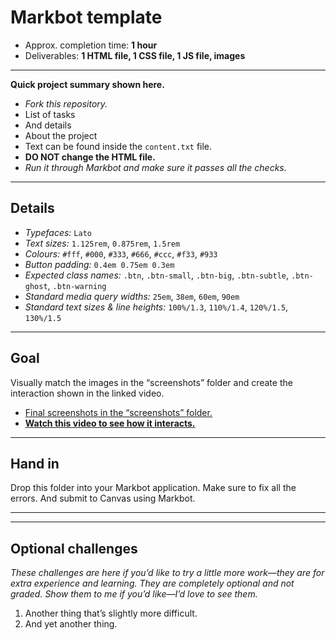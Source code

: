 # Markbot template

- Approx. completion time: **1 hour**
- Deliverables: **1 HTML file, 1 CSS file, 1 JS file, images**

---

**Quick project summary shown here.**

- *Fork this repository.*
- List of tasks
- And details
- About the project
- Text can be found inside the `content.txt` file.
- **DO NOT change the HTML file.**
- *Run it through Markbot and make sure it passes all the checks.*

---

## Details

- *Typefaces:* `Lato`
- *Text sizes:* `1.125rem`, `0.875rem`, `1.5rem`
- *Colours:* `#fff`, `#000`, `#333`, `#666`, `#ccc`, `#f33`, `#933`
- *Button padding:* `0.4em 0.75em 0.3em`
- *Expected class names:* `.btn`, `.btn-small`, `.btn-big`, `.btn-subtle`, `.btn-ghost`, `.btn-warning`
- *Standard media query widths:* `25em`, `38em`, `60em`, `90em`
- *Standard text sizes & line heights:* `100%/1.3`, `110%/1.4`, `120%/1.5`, `130%/1.5`

---

## Goal

Visually match the images in the “screenshots” folder and create the interaction shown in the linked video.

- [Final screenshots in the “screenshots” folder.](screenshots)
- [**Watch this video to see how it interacts.**](https://youtu.be/)

---

## Hand in

Drop this folder into your Markbot application. Make sure to fix all the errors. And submit to Canvas using Markbot.

---
---

## Optional challenges

*These challenges are here if you’d like to try a little more work—they are for extra experience and learning. They are completely optional and not graded. Show them to me if you’d like—I’d love to see them.*

1. Another thing that’s slightly more difficult.
2. And yet another thing.
